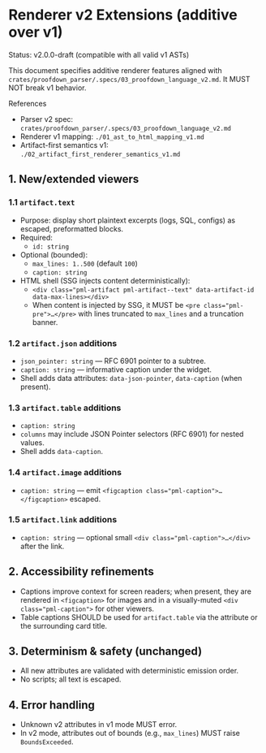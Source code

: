 # Renderer v2 Extensions (additive over v1)

Status: v2.0.0-draft (compatible with all valid v1 ASTs)

This document specifies additive renderer features aligned with `crates/proofdown_parser/.specs/03_proofdown_language_v2.md`. It MUST NOT break v1 behavior.

References
- Parser v2 spec: `crates/proofdown_parser/.specs/03_proofdown_language_v2.md`
- Renderer v1 mapping: `./01_ast_to_html_mapping_v1.md`
- Artifact-first semantics v1: `./02_artifact_first_renderer_semantics_v1.md`

## 1. New/extended viewers

### 1.1 `artifact.text`

- Purpose: display short plaintext excerpts (logs, SQL, configs) as escaped, preformatted blocks.
- Required:
  - `id: string`
- Optional (bounded):
  - `max_lines: 1..500` (default `100`)
  - `caption: string`
- HTML shell (SSG injects content deterministically):
  - `<div class="pml-artifact pml-artifact--text" data-artifact-id data-max-lines></div>`
  - When content is injected by SSG, it MUST be `<pre class="pml-pre">…</pre>` with lines truncated to `max_lines` and a truncation banner.

### 1.2 `artifact.json` additions

- `json_pointer: string` — RFC 6901 pointer to a subtree.
- `caption: string` — informative caption under the widget.
- Shell adds data attributes: `data-json-pointer`, `data-caption` (when present).

### 1.3 `artifact.table` additions

- `caption: string`
- `columns` may include JSON Pointer selectors (RFC 6901) for nested values.
- Shell adds `data-caption`.

### 1.4 `artifact.image` additions

- `caption: string` — emit `<figcaption class="pml-caption">…</figcaption>` escaped.

### 1.5 `artifact.link` additions

- `caption: string` — optional small `<div class="pml-caption">…</div>` after the link.

## 2. Accessibility refinements

- Captions improve context for screen readers; when present, they are rendered in `<figcaption>` for images and in a visually-muted `<div class="pml-caption">` for other viewers.
- Table captions SHOULD be used for `artifact.table` via the attribute or the surrounding card title.

## 3. Determinism & safety (unchanged)

- All new attributes are validated with deterministic emission order.
- No scripts; all text is escaped.

## 4. Error handling

- Unknown v2 attributes in v1 mode MUST error.
- In v2 mode, attributes out of bounds (e.g., `max_lines`) MUST raise `BoundsExceeded`.
